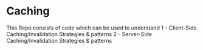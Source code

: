 # Caching
This Repo consists of code which can be used to understand 
1 - Client-Side Caching/Invalidation Strategies & patterns
2 - Server-Side Caching/Invalidation Strategies & patterns
